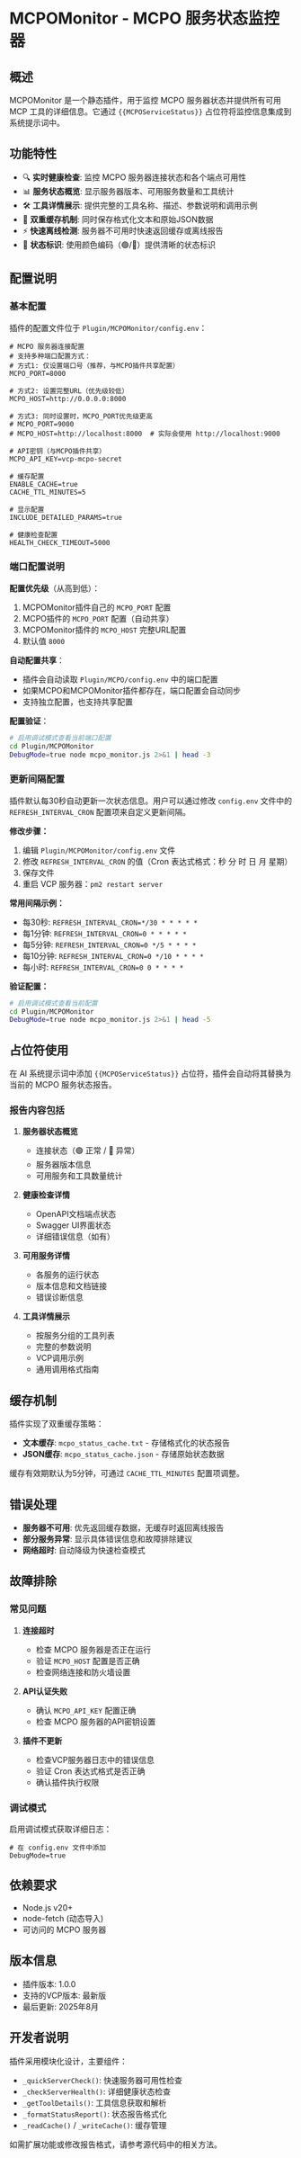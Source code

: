 # MCPOMonitor - MCPO 服务状态监控器

## 概述

MCPOMonitor 是一个静态插件，用于监控 MCPO 服务器状态并提供所有可用 MCP 工具的详细信息。它通过 `{{MCPOServiceStatus}}` 占位符将监控信息集成到系统提示词中。

## 功能特性

- 🔍 **实时健康检查**: 监控 MCPO 服务器连接状态和各个端点可用性
- 📊 **服务状态概览**: 显示服务器版本、可用服务数量和工具统计
- 🛠️ **工具详情展示**: 提供完整的工具名称、描述、参数说明和调用示例
- 💾 **双重缓存机制**: 同时保存格式化文本和原始JSON数据
- ⚡ **快速离线检测**: 服务器不可用时快速返回缓存或离线报告
- 🎯 **状态标识**: 使用颜色编码（🟢/🔴）提供清晰的状态标识

## 配置说明

### 基本配置

插件的配置文件位于 `Plugin/MCPOMonitor/config.env`：

```env
# MCPO 服务器连接配置
# 支持多种端口配置方式：
# 方式1: 仅设置端口号（推荐，与MCPO插件共享配置）
MCPO_PORT=8000

# 方式2: 设置完整URL（优先级较低）
MCPO_HOST=http://0.0.0.0:8000

# 方式3: 同时设置时，MCPO_PORT优先级更高
# MCPO_PORT=9000
# MCPO_HOST=http://localhost:8000  # 实际会使用 http://localhost:9000

# API密钥（与MCPO插件共享）
MCPO_API_KEY=vcp-mcpo-secret

# 缓存配置
ENABLE_CACHE=true
CACHE_TTL_MINUTES=5

# 显示配置
INCLUDE_DETAILED_PARAMS=true

# 健康检查配置
HEALTH_CHECK_TIMEOUT=5000
```

### 端口配置说明

**配置优先级**（从高到低）：
1. MCPOMonitor插件自己的 `MCPO_PORT` 配置
2. MCPO插件的 `MCPO_PORT` 配置（自动共享）
3. MCPOMonitor插件的 `MCPO_HOST` 完整URL配置  
4. 默认值 `8000`

**自动配置共享**：
- 插件会自动读取 `Plugin/MCPO/config.env` 中的端口配置
- 如果MCPO和MCPOMonitor插件都存在，端口配置会自动同步
- 支持独立配置，也支持共享配置

**配置验证**：
```bash
# 启用调试模式查看当前端口配置
cd Plugin/MCPOMonitor
DebugMode=true node mcpo_monitor.js 2>&1 | head -3
```

### 更新间隔配置

插件默认每30秒自动更新一次状态信息。用户可以通过修改 `config.env` 文件中的 `REFRESH_INTERVAL_CRON` 配置项来自定义更新间隔。

**修改步骤：**

1. 编辑 `Plugin/MCPOMonitor/config.env` 文件
2. 修改 `REFRESH_INTERVAL_CRON` 的值（Cron 表达式格式：秒 分 时 日 月 星期）
3. 保存文件
4. 重启 VCP 服务器：`pm2 restart server`

**常用间隔示例：**
- 每30秒: `REFRESH_INTERVAL_CRON=*/30 * * * * *`
- 每1分钟: `REFRESH_INTERVAL_CRON=0 * * * * *`
- 每5分钟: `REFRESH_INTERVAL_CRON=0 */5 * * * *`
- 每10分钟: `REFRESH_INTERVAL_CRON=0 */10 * * * *`
- 每小时: `REFRESH_INTERVAL_CRON=0 0 * * * *`

**验证配置：**
```bash
# 启用调试模式查看当前配置
cd Plugin/MCPOMonitor
DebugMode=true node mcpo_monitor.js 2>&1 | head -5
```

## 占位符使用

在 AI 系统提示词中添加 `{{MCPOServiceStatus}}` 占位符，插件会自动将其替换为当前的 MCPO 服务状态报告。

### 报告内容包括

1. **服务器状态概览**
   - 连接状态（🟢 正常 / 🔴 异常）
   - 服务器版本信息
   - 可用服务和工具数量统计

2. **健康检查详情**
   - OpenAPI文档端点状态
   - Swagger UI界面状态
   - 详细错误信息（如有）

3. **可用服务详情**
   - 各服务的运行状态
   - 版本信息和文档链接
   - 错误诊断信息

4. **工具详情展示**
   - 按服务分组的工具列表
   - 完整的参数说明
   - VCP调用示例
   - 通用调用格式指南

## 缓存机制

插件实现了双重缓存策略：

- **文本缓存**: `mcpo_status_cache.txt` - 存储格式化的状态报告
- **JSON缓存**: `mcpo_status_cache.json` - 存储原始状态数据

缓存有效期默认为5分钟，可通过 `CACHE_TTL_MINUTES` 配置项调整。

## 错误处理

- **服务器不可用**: 优先返回缓存数据，无缓存时返回离线报告
- **部分服务异常**: 显示具体错误信息和故障排除建议
- **网络超时**: 自动降级为快速检查模式

## 故障排除

### 常见问题

1. **连接超时**
   - 检查 MCPO 服务器是否正在运行
   - 验证 `MCPO_HOST` 配置是否正确
   - 检查网络连接和防火墙设置

2. **API认证失败**
   - 确认 `MCPO_API_KEY` 配置正确
   - 检查 MCPO 服务器的API密钥设置

3. **插件不更新**
   - 检查VCP服务器日志中的错误信息
   - 验证 Cron 表达式格式是否正确
   - 确认插件执行权限

### 调试模式

启用调试模式获取详细日志：

```env
# 在 config.env 文件中添加
DebugMode=true
```

## 依赖要求

- Node.js v20+
- node-fetch (动态导入)
- 可访问的 MCPO 服务器

## 版本信息

- 插件版本: 1.0.0
- 支持的VCP版本: 最新版
- 最后更新: 2025年8月

## 开发者说明

插件采用模块化设计，主要组件：

- `_quickServerCheck()`: 快速服务器可用性检查
- `_checkServerHealth()`: 详细健康状态检查
- `_getToolDetails()`: 工具信息获取和解析
- `_formatStatusReport()`: 状态报告格式化
- `_readCache()` / `_writeCache()`: 缓存管理

如需扩展功能或修改报告格式，请参考源代码中的相关方法。
